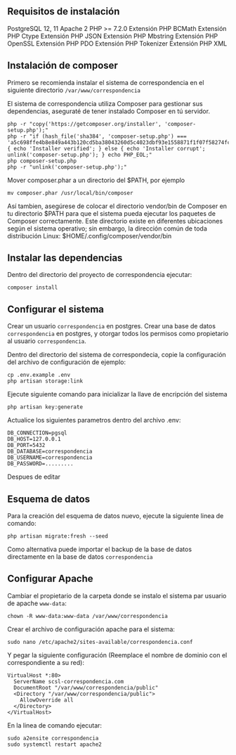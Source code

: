 ## Requisitos de instalación

PostgreSQL 12, 11
Apache 2
PHP >= 7.2.0
Extensión PHP BCMath
Extensión PHP Ctype
Extensión PHP JSON
Extensión PHP Mbstring
Extensión PHP OpenSSL
Extensión PHP PDO
Extensión PHP Tokenizer
Extensión PHP XML

## Instalación de composer

Primero se recomienda instalar el sistema de correspondencia en el siguiente directorio `/var/www/correspondencia`

El sistema de correspondencia utiliza Composer para gestionar sus dependencias, aseguraté de tener instalado Composer en tú servidor.

```
php -r "copy('https://getcomposer.org/installer', 'composer-setup.php');"
php -r "if (hash_file('sha384', 'composer-setup.php') === 'a5c698ffe4b8e849a443b120cd5ba38043260d5c4023dbf93e1558871f1f07f58274fc6f4c93bcfd858c6bd0775cd8d1') { echo 'Installer verified'; } else { echo 'Installer corrupt'; unlink('composer-setup.php'); } echo PHP_EOL;"
php composer-setup.php
php -r "unlink('composer-setup.php');"
```

Mover composer.phar a un directorio del $PATH, por ejemplo

```
mv composer.phar /usr/local/bin/composer
```

Así tambien, asegúrese de colocar el directorio vendor/bin de Composer en tu directorio $PATH para que el sistema pueda ejecutar los paquetes de Composer correctamente.
Este directorio existe en diferentes ubicaciones según el sistema operativo; sin embargo, la dirección común de toda distribución Linux: $HOME/.config/composer/vendor/bin

## Instalar las dependencias

Dentro del directorio del proyecto de correspondencia ejecutar:

```
composer install
```

## Configurar el sistema

Crear un usuario `correspondencia` en postgres.
Crear una base de datos `correspondencia` en postgres, y otorgar todos los permisos como propietario al usuario `correspondencia`.

Dentro del directorio del sistema de correspondecia, copie la configuración del archivo de configuración de ejemplo:

```
cp .env.example .env
php artisan storage:link
```
Ejecute siguiente comando para inicializar la llave de encripción del sistema

```
php artisan key:generate
```

Actualice los siguientes parametros dentro del archivo .env:

```
DB_CONNECTION=pgsql
DB_HOST=127.0.0.1
DB_PORT=5432
DB_DATABASE=correspondencia
DB_USERNAME=correspondencia
DB_PASSWORD=.........
```

Despues de editar 

## Esquema de datos

Para la creación del esquema de datos nuevo, ejecute la siguiente linea de comando:

```
php artisan migrate:fresh --seed
```

Como alternativa puede importar el backup de la base de datos directamente en la base de datos `correspondencia`

## Configurar Apache

Cambiar el propietario de la carpeta donde se instalo el sistema par usuario de apache `www-data`:

```
chown -R www-data:www-data /var/www/correspondencia
```

Crear el archivo de configuración apache para el sistema:

```
sudo nano /etc/apache2/sites-available/correspondencia.conf
```

Y pegar la siguiente configuración (Reemplace el nombre de dominio con el correspondiente a su red):

```
VirtualHost *:80>
  ServerName scsl-correspondencia.com
  DocumentRoot "/var/www/correspondencia/public"
  <Directory "/var/www/correspondencia/public">
    AllowOverride all
  </Directory>
</VirtualHost>
```

En la linea de comando ejecutar:

```
sudo a2ensite correspondencia
sudo systemctl restart apache2
```
